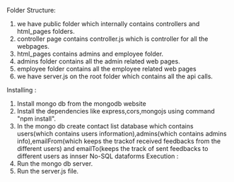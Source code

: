 Folder Structure:
1) we have public folder which internally contains controllers and html_pages folders.
2) controller page contains controller.js which is controller for all the webpages.
3) html_pages contains admins and employee folder.
4) admins folder contains all the admin related web pages.
5) employee folder contains all the employee related web pages
6) we have server.js on the root folder which contains all the api calls.

Installing :
1) Install mongo db from the mongodb website
2) Install the dependencies like express,cors,mongojs using command "npm install".
3) In the mongo db create contact list database which contains users(which contains users information),admins(which contains admins   info),emailFrom(which keeps the trackof received feedbacks from the different users) and emailTo(keeps the track of sent feedbacks to        different users as innser No-SQL dataforms 
Execution :
4) Run the mongo db server.
5) Run the server.js file.

